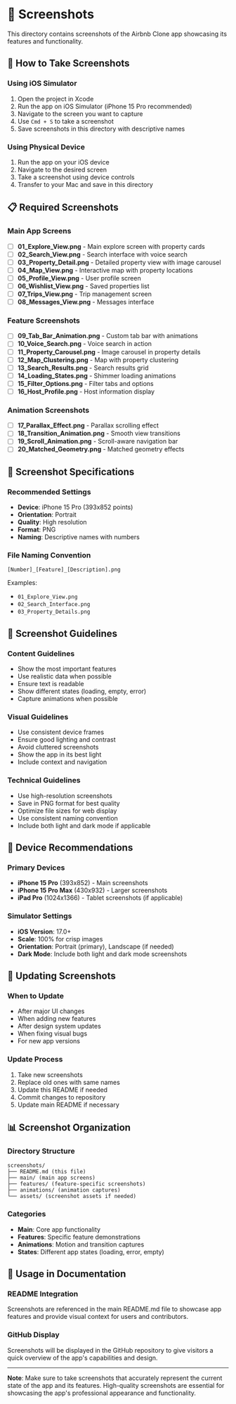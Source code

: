 # 📱 Screenshots

This directory contains screenshots of the Airbnb Clone app showcasing its features and functionality.

## 📸 How to Take Screenshots

### Using iOS Simulator
1. Open the project in Xcode
2. Run the app on iOS Simulator (iPhone 15 Pro recommended)
3. Navigate to the screen you want to capture
4. Use `Cmd + S` to take a screenshot
5. Save screenshots in this directory with descriptive names

### Using Physical Device
1. Run the app on your iOS device
2. Navigate to the desired screen
3. Take a screenshot using device controls
4. Transfer to your Mac and save in this directory

## 📋 Required Screenshots

### Main App Screens
- [ ] **01_Explore_View.png** - Main explore screen with property cards
- [ ] **02_Search_View.png** - Search interface with voice search
- [ ] **03_Property_Detail.png** - Detailed property view with image carousel
- [ ] **04_Map_View.png** - Interactive map with property locations
- [ ] **05_Profile_View.png** - User profile screen
- [ ] **06_Wishlist_View.png** - Saved properties list
- [ ] **07_Trips_View.png** - Trip management screen
- [ ] **08_Messages_View.png** - Messages interface

### Feature Screenshots
- [ ] **09_Tab_Bar_Animation.png** - Custom tab bar with animations
- [ ] **10_Voice_Search.png** - Voice search in action
- [ ] **11_Property_Carousel.png** - Image carousel in property details
- [ ] **12_Map_Clustering.png** - Map with property clustering
- [ ] **13_Search_Results.png** - Search results grid
- [ ] **14_Loading_States.png** - Shimmer loading animations
- [ ] **15_Filter_Options.png** - Filter tabs and options
- [ ] **16_Host_Profile.png** - Host information display

### Animation Screenshots
- [ ] **17_Parallax_Effect.png** - Parallax scrolling effect
- [ ] **18_Transition_Animation.png** - Smooth view transitions
- [ ] **19_Scroll_Animation.png** - Scroll-aware navigation bar
- [ ] **20_Matched_Geometry.png** - Matched geometry effects

## 📐 Screenshot Specifications

### Recommended Settings
- **Device**: iPhone 15 Pro (393x852 points)
- **Orientation**: Portrait
- **Quality**: High resolution
- **Format**: PNG
- **Naming**: Descriptive names with numbers

### File Naming Convention
```
[Number]_[Feature]_[Description].png
```

Examples:
- `01_Explore_View.png`
- `02_Search_Interface.png`
- `03_Property_Details.png`

## 🎨 Screenshot Guidelines

### Content Guidelines
- Show the most important features
- Use realistic data when possible
- Ensure text is readable
- Show different states (loading, empty, error)
- Capture animations when possible

### Visual Guidelines
- Use consistent device frames
- Ensure good lighting and contrast
- Avoid cluttered screenshots
- Show the app in its best light
- Include context and navigation

### Technical Guidelines
- Use high-resolution screenshots
- Save in PNG format for best quality
- Optimize file sizes for web display
- Use consistent naming convention
- Include both light and dark mode if applicable

## 📱 Device Recommendations

### Primary Devices
- **iPhone 15 Pro** (393x852) - Main screenshots
- **iPhone 15 Pro Max** (430x932) - Larger screenshots
- **iPad Pro** (1024x1366) - Tablet screenshots (if applicable)

### Simulator Settings
- **iOS Version**: 17.0+
- **Scale**: 100% for crisp images
- **Orientation**: Portrait (primary), Landscape (if needed)
- **Dark Mode**: Include both light and dark mode screenshots

## 🔄 Updating Screenshots

### When to Update
- After major UI changes
- When adding new features
- After design system updates
- When fixing visual bugs
- For new app versions

### Update Process
1. Take new screenshots
2. Replace old ones with same names
3. Update this README if needed
4. Commit changes to repository
5. Update main README if necessary

## 📊 Screenshot Organization

### Directory Structure
```
screenshots/
├── README.md (this file)
├── main/ (main app screens)
├── features/ (feature-specific screenshots)
├── animations/ (animation captures)
└── assets/ (screenshot assets if needed)
```

### Categories
- **Main**: Core app functionality
- **Features**: Specific feature demonstrations
- **Animations**: Motion and transition captures
- **States**: Different app states (loading, error, empty)

## 🚀 Usage in Documentation

### README Integration
Screenshots are referenced in the main README.md file to showcase app features and provide visual context for users and contributors.

### GitHub Display
Screenshots will be displayed in the GitHub repository to give visitors a quick overview of the app's capabilities and design.

---

**Note**: Make sure to take screenshots that accurately represent the current state of the app and its features. High-quality screenshots are essential for showcasing the app's professional appearance and functionality.

